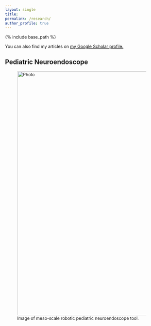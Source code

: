 ```yaml
---
layout: single
title:
permalink: /research/
author_profile: true
---
```


{% include base_path %}

You can also find my articles on <u><a href="{{author.googlescholar}}">my Google Scholar profile</a>.</u>
## Pediatric Neuroendoscope
<figure><img align="left" src="https://yashchitalia.github.io/images/neuro_banner.jpg" alt="Photo" style="width: 800px; border-radius: 1px; padding: 1px 1px 1px 1px"/>
<figcaption>Image of meso-scale robotic pediatric neuroendoscope tool.</figcaption>
</figure>

